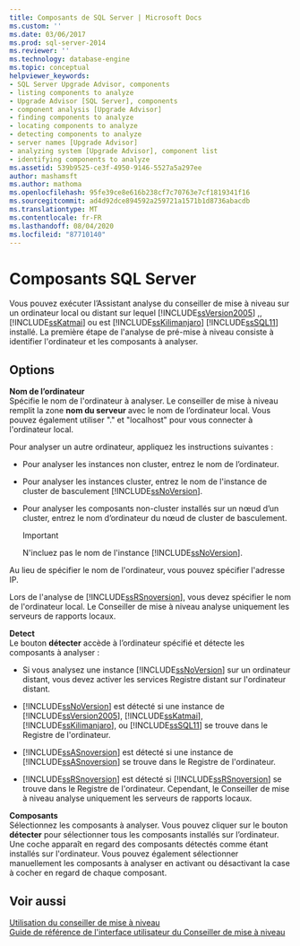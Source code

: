 ```yaml
---
title: Composants de SQL Server | Microsoft Docs
ms.custom: ''
ms.date: 03/06/2017
ms.prod: sql-server-2014
ms.reviewer: ''
ms.technology: database-engine
ms.topic: conceptual
helpviewer_keywords:
- SQL Server Upgrade Advisor, components
- listing components to analyze
- Upgrade Advisor [SQL Server], components
- component analysis [Upgrade Advisor]
- finding components to analyze
- locating components to analyze
- detecting components to analyze
- server names [Upgrade Advisor]
- analyzing system [Upgrade Advisor], component list
- identifying components to analyze
ms.assetid: 539b9525-ce3f-4950-9146-5527a5a297ee
author: mashamsft
ms.author: mathoma
ms.openlocfilehash: 95fe39ce8e616b238cf7c70763e7cf1819341f16
ms.sourcegitcommit: ad4d92dce894592a259721a1571b1d8736abacdb
ms.translationtype: MT
ms.contentlocale: fr-FR
ms.lasthandoff: 08/04/2020
ms.locfileid: "87710140"
---
```

# <a name="sql-server-components"></a>Composants SQL Server
  Vous pouvez exécuter l’Assistant analyse du conseiller de mise à niveau sur un ordinateur local ou distant sur lequel [!INCLUDE[ssVersion2005](../../includes/ssversion2005-md.md)] ,, [!INCLUDE[ssKatmai](../../includes/sskatmai-md.md)] ou est [!INCLUDE[ssKilimanjaro](../../includes/sskilimanjaro-md.md)] [!INCLUDE[ssSQL11](../../includes/sssql11-md.md)] installé. La première étape de l'analyse de pré-mise à niveau consiste à identifier l'ordinateur et les composants à analyser.  
  
## <a name="options"></a>Options  
 **Nom de l’ordinateur**  
 Spécifie le nom de l'ordinateur à analyser. Le conseiller de mise à niveau remplit la zone **nom du serveur** avec le nom de l’ordinateur local. Vous pouvez également utiliser "." et "localhost" pour vous connecter à l'ordinateur local.  
  
 Pour analyser un autre ordinateur, appliquez les instructions suivantes :  
  
-   Pour analyser les instances non cluster, entrez le nom de l’ordinateur.  
  
-   Pour analyser les instances cluster, entrez le nom de l'instance de cluster de basculement [!INCLUDE[ssNoVersion](../../includes/ssnoversion-md.md)].  
  
-   Pour analyser les composants non-cluster installés sur un nœud d’un cluster, entrez le nom d’ordinateur du nœud de cluster de basculement.  
  
    > [!IMPORTANT]  
    >  N'incluez pas le nom de l'instance [!INCLUDE[ssNoVersion](../../includes/ssnoversion-md.md)].  
  
 Au lieu de spécifier le nom de l'ordinateur, vous pouvez spécifier l'adresse IP.  
  
 Lors de l'analyse de [!INCLUDE[ssRSnoversion](../../includes/ssrsnoversion-md.md)], vous devez spécifier le nom de l'ordinateur local. Le Conseiller de mise à niveau analyse uniquement les serveurs de rapports locaux.  
  
 **Detect**  
 Le bouton **détecter** accède à l’ordinateur spécifié et détecte les composants à analyser :  
  
-   Si vous analysez une instance [!INCLUDE[ssNoVersion](../../includes/ssnoversion-md.md)] sur un ordinateur distant, vous devez activer les services Registre distant sur l'ordinateur distant.  
  
-   [!INCLUDE[ssNoVersion](../../includes/ssnoversion-md.md)] est détecté si une instance de [!INCLUDE[ssVersion2005](../../includes/ssversion2005-md.md)], [!INCLUDE[ssKatmai](../../includes/sskatmai-md.md)], [!INCLUDE[ssKilimanjaro](../../includes/sskilimanjaro-md.md)], ou [!INCLUDE[ssSQL11](../../includes/sssql11-md.md)] se trouve dans le Registre de l'ordinateur.  
  
-   [!INCLUDE[ssASnoversion](../../includes/ssasnoversion-md.md)] est détecté si une instance de [!INCLUDE[ssASnoversion](../../includes/ssasnoversion-md.md)] se trouve dans le Registre de l'ordinateur.  
  
-   [!INCLUDE[ssRSnoversion](../../includes/ssrsnoversion-md.md)] est détecté si [!INCLUDE[ssRSnoversion](../../includes/ssrsnoversion-md.md)] se trouve dans le Registre de l'ordinateur. Cependant, le Conseiller de mise à niveau analyse uniquement les serveurs de rapports locaux.  
  
 **Composants**  
 Sélectionnez les composants à analyser. Vous pouvez cliquer sur le bouton **détecter** pour sélectionner tous les composants installés sur l’ordinateur. Une coche apparaît en regard des composants détectés comme étant installés sur l'ordinateur. Vous pouvez également sélectionner manuellement les composants à analyser en activant ou désactivant la case à cocher en regard de chaque composant.  
  
## <a name="see-also"></a>Voir aussi  
 [Utilisation du conseiller de mise à niveau](../../../2014/sql-server/install/working-with-upgrade-advisor.md)   
 [Guide de référence de l'interface utilisateur du Conseiller de mise à niveau](../../../2014/sql-server/install/upgrade-advisor-user-interface-reference.md)  
  
  
